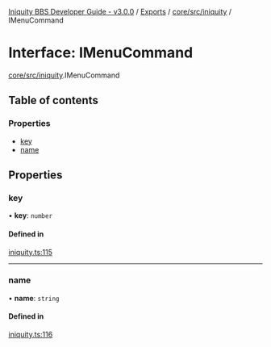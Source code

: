 [Iniquity BBS Developer Guide - v3.0.0](../README.md) / [Exports](../modules.md) / [core/src/iniquity](../modules/core_src_iniquity.md) / IMenuCommand

# Interface: IMenuCommand

[core/src/iniquity](../modules/core_src_iniquity.md).IMenuCommand

## Table of contents

### Properties

- [key](core_src_iniquity.IMenuCommand.md#key)
- [name](core_src_iniquity.IMenuCommand.md#name)

## Properties

### key

• **key**: `number`

#### Defined in

[iniquity.ts:115](https://github.com/iniquitybbs/iniquity/blob/37cea5c/packages/core/src/iniquity.ts#L115)

___

### name

• **name**: `string`

#### Defined in

[iniquity.ts:116](https://github.com/iniquitybbs/iniquity/blob/37cea5c/packages/core/src/iniquity.ts#L116)
